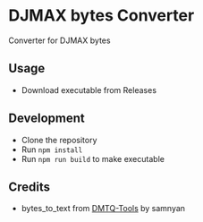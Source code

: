 # DJMAX bytes Converter
Converter for DJMAX bytes

## Usage
- Download executable from Releases

## Development
- Clone the repository
- Run `npm install`
- Run `npm run build` to make executable

## Credits
- bytes_to_text from [DMTQ-Tools](https://github.com/samnyan/DMTQ-Tools) by samnyan